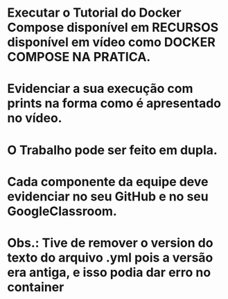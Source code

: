 # Executar o Tutorial do Docker Compose disponível em RECURSOS disponível em vídeo como DOCKER COMPOSE NA PRATICA.
# Evidenciar a sua execução com prints na forma como é apresentado no vídeo.
# O Trabalho pode ser feito em dupla.
# Cada componente da equipe deve evidenciar no seu GitHub e no seu GoogleClassroom.
# Obs.: Tive de remover o version do texto do arquivo .yml pois a versão era antiga, e isso podia dar erro no container
